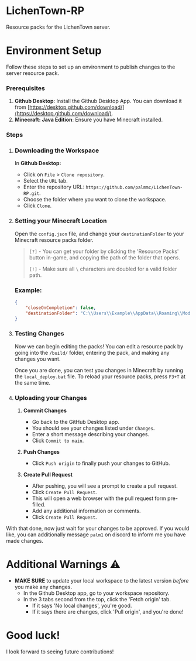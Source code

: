 # LichenTown-RP
 Resource packs for the LichenTown server.
# Environment Setup
Follow these steps to set up an environment to publish changes to the server resource pack.

### Prerequisites

1. **Github Desktop**: Install the Github Desktop App. You can download it from [https://desktop.github.com/download/](https://desktop.github.com/download/).
2. **Minecraft: Java Edition**: Ensure you have Minecraft installed.

### Steps

1. ### **Downloading the Workspace**

    In **Github Desktop:**

    - Click on `File` > `Clone repository`.
    - Select the `URL` tab.
    - Enter the repository URL: `https://github.com/palmmc/LichenTown-RP.git`.
    - Choose the folder where you want to clone the workspace.
    - Click `Clone`.

2. ### **Setting your Minecraft Location**

    Open the `config.json` file, and change your `destinationFolder` to your Minecraft resource packs folder.
    > `[?]` - You can get your folder by clicking the 'Resource Packs' button in-game, and copying the path of the folder that opens.
    >
    > `[!]` - Make sure all `\` characters are doubled for a valid folder path.

    ### Example:
    ```json
    {
        "closeOnCompletion": false,
        "destinationFolder": "C:\\Users\\Example\\AppData\\Roaming\\ModrinthApp\\profiles\\LichenTown\\resourcepacks"
    }
    ```

3. ### **Testing Changes**

    Now we can begin editing the packs!
    You can edit a resource pack by going into the `/build/` folder, entering the pack, and making any changes you want.

    Once you are done, you can test you changes in Minecraft by running the `local_deploy.bat` file.
    To reload your resource packs, press `F3+T` at the same time.

4. ### **Uploading your Changes**
    1. **Commit Changes**
    
        - Go back to the GitHub Desktop app.
        - You should see your changes listed under `Changes`.
        - Enter a short message describing your changes.
        - Click `Commit to main`.
    
    2. **Push Changes**
    
        - Click `Push origin` to finally push your changes to GitHub.
    
    3. **Create Pull Request**
    
        - After pushing, you will see a prompt to create a pull request.
        - Click `Create Pull Request`.
        - This will open a web browser with the pull request form pre-filled.
        - Add any additional information or comments.
        - Click `Create Pull Request`.
       
With that done, now just wait for your changes to be approved.
If you would like, you can additionally message `palm1` on discord to inform me you have made changes.

# Additional Warnings ⚠️
- **MAKE SURE** to update your local workspace to the latest version *before* you make any changes.
  - In the Github Desktop app, go to your workspace repository.
  - In the 3 tabs second from the top, click the 'Fetch origin' tab.
    - If it says 'No local changes', you're good.
    - If it says there are changes, click 'Pull origin', and you're done!

# Good luck!
I look forward to seeing future contributions!
